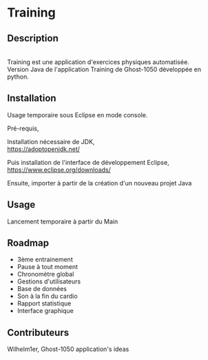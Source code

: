 # Training
## Description

</br>Training est une application d'exercices physiques automatisée.
</br>Version Java de l'application Training de Ghost-1050 développée en python.

## Installation

Usage temporaire sous Eclipse en mode console.

Pré-requis,

Installation nécessaire de JDK,
</br>https://adoptopenjdk.net/

Puis installation de l'interface de développement Eclipse,
</br>https://www.eclipse.org/downloads/

Ensuite, importer à partir de la création d'un nouveau projet Java

## Usage

Lancement temporaire à partir du Main

## Roadmap

- 3ème entrainement
- Pause à tout moment
- Chronomètre global
- Gestions d'utilisateurs
- Base de données
- Son à la fin du cardio
- Rapport statistique
- Interface graphique

## Contributeurs

Wilhelm1er, Ghost-1050 application's ideas
